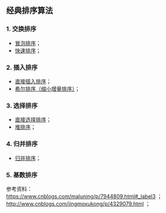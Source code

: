 ## 经典排序算法
### 1. 交换排序
* [冒泡排序](https://github.com/Kewei0323/Codes/blob/master/Hands-on%20code/SortAlgorithms/bubbleSort.cpp)；
* [快速排序](https://github.com/Kewei0323/Codes/blob/master/Hands-on%20code/SortAlgorithms/quickSort.cpp)；
### 2. 插入排序
* [直接插入排序](https://github.com/Kewei0323/Codes/blob/master/Hands-on%20code/SortAlgorithms/insertSort.cpp)；
* [希尔排序（缩小增量排序）](https://github.com/Kewei0323/Codes/blob/master/Hands-on%20code/SortAlgorithms/shellSort.cpp)；
### 3. 选择排序
* [直接选择排序](https://github.com/Kewei0323/Codes/blob/master/Hands-on%20code/SortAlgorithms/selectSort.cpp)；
* [堆排序](https://github.com/Kewei0323/Codes/blob/master/Hands-on%20code/SortAlgorithms/heapSort.cpp)；
### 4. 归并排序
* [归并排序](https://github.com/Kewei0323/Codes/blob/master/Hands-on%20code/SortAlgorithms/mergeSort.cpp)；
### 5. 基数排序  
  
  
  
  
参考资料：  
https://www.cnblogs.com/maluning/p/7944809.html#_label3 ；   
http://www.cnblogs.com/jingmoxukong/p/4329079.html ；  
